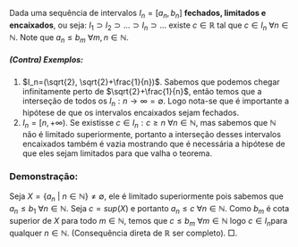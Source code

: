 Dada uma sequência de intervalos $I_n= [a_n, b_n]$ **fechados, limitados e encaixados**, ou seja: $I_1 \supset I_2 \supset ... \supset I_n \supset ...$ existe $c \in \mathbb{R}$ tal que $c\in I_n \ \forall n\in \mathbb{N}$. Note que $a_n \leq b_m \ \forall m,n \in \mathbb{N}$.
##### (Contra) Exemplos:
1. $I_n=(\sqrt{2}, \sqrt{2}+\frac{1}{n})$. Sabemos que podemos chegar infinitamente perto de $\sqrt{2}+\frac{1}{n}$, então temos que a interseção de todos os $I_n: n\rightarrow \infty = \emptyset$. Logo nota-se que é importante a hipótese de que os intervalos encaixados sejam fechados.
2. $I_n = [n,+\infty)$. Se existisse $c \in I_n: c\geq n \ \forall n \in \mathbb{N}$, mas sabemos que $\mathbb{N}$ não é limitado superiormente, portanto a interseção desses intervalos encaixados também é vazia mostrando que é necessária a hipótese de que eles sejam limitados para que valha o teorema.
### Demonstração:
Seja $X = \{a_n \ | \ n\in \mathbb{N}\} \neq \emptyset$, ele é limitado superiormente pois sabemos que $a_n \leq b_1 \ \forall n\in \mathbb{N}$. Seja $c=sup(X)$ e portanto $a_n \leq c \ \forall n\in\mathbb{N}$. Como $b_m$ é cota superior de $X$ para todo $m\in\mathbb{N}$, temos que $c \leq b_m \ \forall m\in\mathbb{N}$ logo $c \in I_n$para qualquer $n\in\mathbb{N}$. (Consequência direta de $\mathbb{R}$ ser completo). $\Box$.